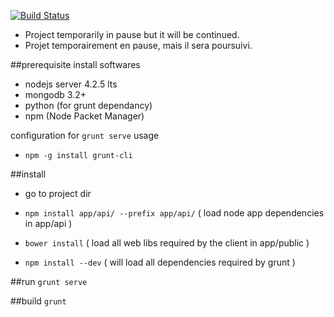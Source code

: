 [![Build Status](https://travis-ci.org/afpa-stbrieuc/timeshare-mean2.svg?branch=gruntify)](https://travis-ci.org/afpa-stbrieuc/timeshare-mean2)

- Project temporarily in pause but it will be continued.
- Projet temporairement en pause, mais il sera poursuivi.

##prerequisite
install softwares
- nodejs server 4.2.5 lts
- mongodb 3.2+
- python (for grunt dependancy)
- npm (Node Packet Manager)

configuration for `grunt serve` usage

- `npm -g install grunt-cli`
 
 ##install
 - go to project dir
 
- `npm install app/api/ --prefix app/api/` ( load node app dependencies in app/api )
- `bower install` ( load all web libs required by the client in app/public )
- `npm install --dev` ( will load all dependencies required by grunt )

##run
`grunt serve`

##build
`grunt`
